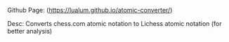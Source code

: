 Github Page: (https://lualum.github.io/atomic-converter/)

Desc: Converts chess.com atomic notation to Lichess atomic notation (for better analysis)
